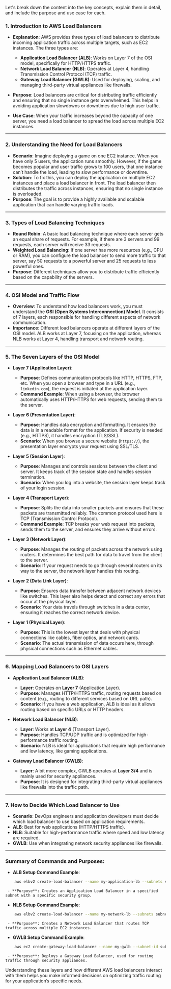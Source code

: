 Let's break down the content into the key concepts, explain them in detail, and include the purpose and use case for each.

### 1. **Introduction to AWS Load Balancers**
   - **Explanation**: AWS provides three types of load balancers to distribute incoming application traffic across multiple targets, such as EC2 instances. The three types are:
     - **Application Load Balancer (ALB)**: Works on Layer 7 of the OSI model, specifically for HTTP/HTTPS traffic.
     - **Network Load Balancer (NLB)**: Operates at Layer 4, handling Transmission Control Protocol (TCP) traffic.
     - **Gateway Load Balancer (GWLB)**: Used for deploying, scaling, and managing third-party virtual appliances like firewalls.

   - **Purpose**: Load balancers are critical for distributing traffic efficiently and ensuring that no single instance gets overwhelmed. This helps in avoiding application slowdowns or downtimes due to high user traffic.
   - **Use Case**: When your traffic increases beyond the capacity of one server, you need a load balancer to spread the load across multiple EC2 instances.

---

### 2. **Understanding the Need for Load Balancers**
   - **Scenario**: Imagine deploying a game on one EC2 instance. When you have only 5 users, the application runs smoothly. However, if the game becomes popular and user traffic grows to 100 users, that one instance can’t handle the load, leading to slow performance or downtime.
   - **Solution**: To fix this, you can deploy the application on multiple EC2 instances and place a load balancer in front. The load balancer then distributes the traffic across instances, ensuring that no single instance is overloaded.
   - **Purpose**: The goal is to provide a highly available and scalable application that can handle varying traffic loads.

---

### 3. **Types of Load Balancing Techniques**
   - **Round Robin**: A basic load balancing technique where each server gets an equal share of requests. For example, if there are 3 servers and 99 requests, each server will receive 33 requests.
   - **Weighted Load Balancing**: If one server has more resources (e.g., CPU or RAM), you can configure the load balancer to send more traffic to that server, say 50 requests to a powerful server and 25 requests to less powerful ones.
   - **Purpose**: Different techniques allow you to distribute traffic efficiently based on the capability of the servers.

---

### 4. **OSI Model and Traffic Flow**
   - **Overview**: To understand how load balancers work, you must understand the **OSI (Open Systems Interconnection) Model**. It consists of 7 layers, each responsible for handling different aspects of network communication.
   - **Importance**: Different load balancers operate at different layers of the OSI model. ALB works at Layer 7, focusing on the application, whereas NLB works at Layer 4, handling transport and network routing.

---

### 5. **The Seven Layers of the OSI Model**
   - **Layer 7 (Application Layer)**:
     - **Purpose**: Defines communication protocols like HTTP, HTTPS, FTP, etc. When you open a browser and type in a URL (e.g., `linkedin.com`), the request is initiated at the application layer.
     - **Command Example**: When using a browser, the browser automatically uses HTTP/HTTPS for web requests, sending them to the server.

   - **Layer 6 (Presentation Layer)**:
     - **Purpose**: Handles data encryption and formatting. It ensures the data is in a readable format for the application. If security is needed (e.g., HTTPS), it handles encryption (TLS/SSL).
     - **Scenario**: When you browse a secure website (`https://`), the presentation layer encrypts your request using SSL/TLS.

   - **Layer 5 (Session Layer)**:
     - **Purpose**: Manages and controls sessions between the client and server. It keeps track of the session state and handles session termination.
     - **Scenario**: When you log into a website, the session layer keeps track of your login session.

   - **Layer 4 (Transport Layer)**:
     - **Purpose**: Splits the data into smaller packets and ensures that these packets are transmitted reliably. The common protocol used here is TCP (Transmission Control Protocol).
     - **Command Example**: TCP breaks your web request into packets, sends them to the server, and ensures they arrive without errors.

   - **Layer 3 (Network Layer)**:
     - **Purpose**: Manages the routing of packets across the network using routers. It determines the best path for data to travel from the client to the server.
     - **Scenario**: If your request needs to go through several routers on its way to the server, the network layer handles this routing.

   - **Layer 2 (Data Link Layer)**:
     - **Purpose**: Ensures data transfer between adjacent network devices like switches. This layer also helps detect and correct any errors that occur at the physical layer.
     - **Scenario**: Your data travels through switches in a data center, ensuring it reaches the correct network device.

   - **Layer 1 (Physical Layer)**:
     - **Purpose**: This is the lowest layer that deals with physical connections like cables, fiber optics, and network cards.
     - **Scenario**: The actual transmission of data occurs here, through physical connections such as Ethernet cables.

---

### 6. **Mapping Load Balancers to OSI Layers**
   - **Application Load Balancer (ALB)**: 
     - **Layer**: Operates on **Layer 7** (Application Layer).
     - **Purpose**: Manages HTTP/HTTPS traffic, routing requests based on content (e.g., routing to different services based on URL path).
     - **Scenario**: If you have a web application, ALB is ideal as it allows routing based on specific URLs or HTTP headers.

   - **Network Load Balancer (NLB)**:
     - **Layer**: Works at **Layer 4** (Transport Layer).
     - **Purpose**: Handles TCP/UDP traffic and is optimized for high-performance traffic routing.
     - **Scenario**: NLB is ideal for applications that require high performance and low latency, like gaming applications.

   - **Gateway Load Balancer (GWLB)**:
     - **Layer**: A bit more complex, GWLB operates at **Layer 3/4** and is mainly used for security appliances.
     - **Purpose**: It is designed for integrating third-party virtual appliances like firewalls into the traffic path.

---

### 7. **How to Decide Which Load Balancer to Use**
   - **Scenario**: DevOps engineers and application developers must decide which load balancer to use based on application requirements. 
   - **ALB**: Best for web applications (HTTP/HTTPS traffic).
   - **NLB**: Suitable for high-performance traffic where speed and low latency are required.
   - **GWLB**: Use when integrating network security appliances like firewalls.

---

### Summary of Commands and Purposes:
   - **ALB Setup Command Example**:
 ```bash
     aws elbv2 create-load-balancer --name my-application-lb --subnets subnet-12345 --security-groups sg-12345
 ```
     - **Purpose**: Creates an Application Load Balancer in a specified subnet with a specific security group.

   - **NLB Setup Command Example**:
 ```bash
     aws elbv2 create-load-balancer --name my-network-lb --subnets subnet-12345 --type network --scheme internet-facing
 ```
     - **Purpose**: Creates a Network Load Balancer that routes TCP traffic across multiple EC2 instances.

   - **GWLB Setup Command Example**:
 ```bash
     aws ec2 create-gateway-load-balancer --name my-gwlb --subnet-id subnet-12345
 ```
     - **Purpose**: Deploys a Gateway Load Balancer, used for routing traffic through security appliances.

Understanding these layers and how different AWS load balancers interact with them helps you make informed decisions on optimizing traffic routing for your application’s specific needs.